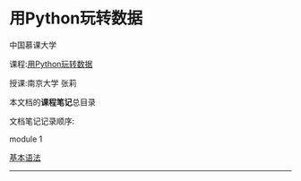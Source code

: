 # 用Python玩转数据

中国慕课大学

课程:[用Python玩转数据](http://www.icourse163.org/learn/NJU-1001571005?tid=1002322007)

授课:南京大学 张莉



本文档的**课程笔记**总目录

文档笔记记录顺序:

module 1

[基本语法](基本语法.md)

---